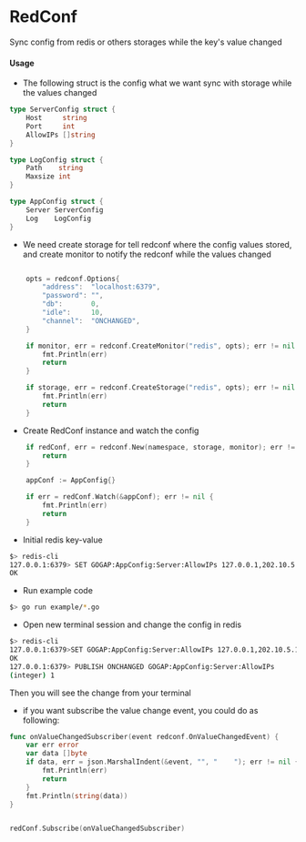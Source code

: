 RedConf
=======
Sync config from redis or others storages while the key's value changed

#### Usage

- The following struct is the config what we want sync with storage while the values changed

```go
type ServerConfig struct {
	Host     string
	Port     int
	AllowIPs []string
}

type LogConfig struct {
	Path    string
	Maxsize int
}

type AppConfig struct {
	Server ServerConfig
	Log    LogConfig
}
```

- We need create storage for tell redconf where the config values stored, and create monitor to notify the redconf while the values changed

```go

	opts = redconf.Options{
		"address":  "localhost:6379",
		"password": "",
		"db":       0,
		"idle":     10,
		"channel":  "ONCHANGED",
	}

	if monitor, err = redconf.CreateMonitor("redis", opts); err != nil {
		fmt.Println(err)
		return
	}

	if storage, err = redconf.CreateStorage("redis", opts); err != nil {
		fmt.Println(err)
		return
	}
```

- Create RedConf instance and watch the config

```go
	if redConf, err = redconf.New(namespace, storage, monitor); err != nil {
		return
	}

	appConf := AppConfig{}

	if err = redConf.Watch(&appConf); err != nil {
		fmt.Println(err)
		return
	}
```

- Initial redis key-value

```bash
$> redis-cli
127.0.0.1:6379> SET GOGAP:AppConfig:Server:AllowIPs 127.0.0.1,202.10.5.123
OK

```

- Run example code

``` bash
$> go run example/*.go
```

- Open new terminal session and change the config in redis

```bash
$> redis-cli
127.0.0.1:6379>SET GOGAP:AppConfig:Server:AllowIPs 127.0.0.1,202.10.5.125
OK
127.0.0.1:6379> PUBLISH ONCHANGED GOGAP:AppConfig:Server:AllowIPs
(integer) 1
```

Then you will see the change from your terminal


- if you want subscribe the value change event, you could do as following:

```go
func onValueChangedSubscriber(event redconf.OnValueChangedEvent) {
	var err error
	var data []byte
	if data, err = json.MarshalIndent(&event, "", "    "); err != nil {
		fmt.Println(err)
		return
	}
	fmt.Println(string(data))
}


redConf.Subscribe(onValueChangedSubscriber)
```